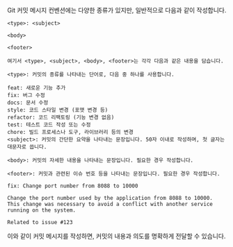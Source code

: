 Git 커밋 메시지 컨벤션에는 다양한 종류가 있지만, 일반적으로 다음과 같이 작성합니다.

```shell
<type>: <subject>

<body>

<footer>
```

```
여기서 <type>, <subject>, <body>, <footer>는 각각 다음과 같은 내용을 담습니다.

<type>: 커밋의 종류를 나타내는 단어로, 다음 중 하나를 사용합니다.

feat: 새로운 기능 추가
fix: 버그 수정
docs: 문서 수정
style: 코드 스타일 변경 (포맷 변경 등)
refactor: 코드 리팩토링 (기능 변경 없음)
test: 테스트 코드 작성 또는 수정
chore: 빌드 프로세스나 도구, 라이브러리 등의 변경
<subject>: 커밋의 간단한 요약을 나타내는 문장입니다. 50자 이내로 작성하며, 첫 글자는 대문자로 씁니다.

<body>: 커밋의 자세한 내용을 나타내는 문장입니다. 필요한 경우 작성합니다.

<footer>: 커밋과 관련된 이슈 번호 등을 나타내는 문장입니다. 필요한 경우 작성합니다.
```
```shell
fix: Change port number from 8088 to 10000

Change the port number used by the application from 8088 to 10000.
This change was necessary to avoid a conflict with another service running on the system.

Related to issue #123
```
이와 같이 커밋 메시지를 작성하면, 커밋의 내용과 의도를 명확하게 전달할 수 있습니다.